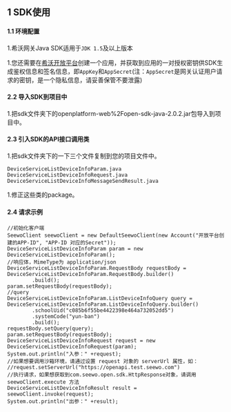 ## 1 SDK使用

#### 1.1 环境配置

1.希沃网关Java SDK适用于`JDK 1.5`及以上版本

1.您还需要在[希沃开放平台](http://open.seewo.com/#/console)创建一个应用，并获取到应用的一对授权密钥供SDK生成鉴权信息和签名信息，即`AppKey`和`AppSecret`(注：`AppSecret`是网关认证用户请求的密钥，是一个隐私信息，请妥善保管不要泄露)

#### 2.2 导入SDK到项目中

1.把sdk文件夹下的openplatform-web%2Fopen-sdk-java-2.0.2.jar包导入到项目中。

#### 2.3 引入SDK的API接口调用类

1.把sdk文件夹下的一下三个文件复制到您的项目文件中。

```
DeviceServiceListDeviceInfoParam.java
DeviceServiceListDeviceInfoRequest.java
DeviceServiceListDeviceInfoMessageSendResult.java
```

1.修正这些类的package。

#### 2.4 请求示例

```
//初始化客户端
SeewoClient seewoClient = new DefaultSeewoClient(new Account("开放平台创建的APP-ID", "APP-ID 对应的Secret"));
DeviceServiceListDeviceInfoParam param = new DeviceServiceListDeviceInfoParam();
//响应体，MimeType为 application/json
DeviceServiceListDeviceInfoParam.RequestBody requestBody = DeviceServiceListDeviceInfoParam.RequestBody.builder()
        .build();
param.setRequestBody(requestBody);
//query
DeviceServiceListDeviceInfoParam.ListDeviceInfoQuery query = DeviceServiceListDeviceInfoParam.ListDeviceInfoQuery.builder()
        .schoolUid("c085b6f55be4422398e464a732052dd5")
        .systemCode("yun-ban")
        .build();
requestBody.setQuery(query);
param.setRequestBody(requestBody);
DeviceServiceListDeviceInfoRequest request = new DeviceServiceListDeviceInfoRequest(param);
System.out.println("入参：" +request);
//如果想要调用沙箱环境，请通过设置 request 对象的 serverUrl 属性，如：
//request.setServerUrl("https://openapi.test.seewo.com")
//执行请求，如果想获取到com.seewo.open.sdk.HttpResponse对象，请调用 seewoClient.execute 方法
DeviceServiceListDeviceInfoResult result = seewoClient.invoke(request);
System.out.println("出参：" +result);
```
